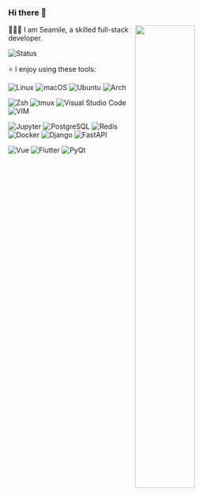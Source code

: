 ### Hi there 👋

<a  href="https://profile.codersrank.io/user/seamile/">
  <img align="right" width="49%" src="https://cr-skills-chart-widget.azurewebsites.net/api/api?username=seamile&skills=Python,Shell,Go,Rust,JavaScript,HTML,CSS" />
</a>

🧑🏻‍💻 I am Seamile, a skilled full-stack developer.

![Status](https://github-readme-stats-sigma-five.vercel.app/api?username=seamile&show_icons=true&count_private=true)

⭐️ I enjoy using these tools:

![Linux](https://img.shields.io/badge/-Linux-FCC624?logoColor=fff&style=flat-square&logo=Linux)
![macOS](https://img.shields.io/badge/-macOS-000?logoColor=fff&style=flat-square&logo=apple)
![Ubuntu](https://img.shields.io/badge/-Ubuntu-E95420?logoColor=fff&style=flat-square&logo=Ubuntu)
![Arch](https://img.shields.io/badge/-Arch-1793D1?logoColor=fff&style=flat-square&logo=Arch)

![Zsh](https://img.shields.io/badge/-Zsh-F15A24?logoColor=fff&style=flat-square&logo=Zsh)
![tmux](https://img.shields.io/badge/-tmux-1BB91F?logoColor=fff&style=flat-square&logo=tmux)
![Visual Studio Code](https://img.shields.io/badge/-VSCode-007ACC?logoColor=fff&style=flat-square&logo=Visual%20Studio%20Code)
![VIM](https://img.shields.io/badge/-VIM-019733?logoColor=fff&style=flat-square&logo=vim)

![Jupyter](https://img.shields.io/badge/-Jupyter-F37626?logoColor=fff&style=flat-square&logo=Jupyter)
![PostgreSQL](https://img.shields.io/badge/-PostgreSQL-4169E1?logoColor=fff&style=flat-square&logo=PostgreSQL)
![Redis](https://img.shields.io/badge/-Redis-DC382D?logoColor=fff&style=flat-square&logo=Redis)
![Docker](https://img.shields.io/badge/-Docker-2496ED?logoColor=fff&style=flat-square&logo=Docker)
![Django](https://img.shields.io/badge/-Django-092E20?logoColor=fff&style=flat-square&logo=Django)
![FastAPI](https://img.shields.io/badge/-FastAPI-009688?logoColor=fff&style=flat-square&logo=FastAPI)

![Vue](https://img.shields.io/badge/-Vue-4FC08D?logoColor=fff&style=flat-square&logo=vuedotjs)
![Flutter](https://img.shields.io/badge/-Flutter-02569B?logoColor=fff&style=flat-square&logo=Flutter)
![PyQt](https://img.shields.io/badge/-PyQt-41CD52?logoColor=fff&style=flat-square&logo=qt)
